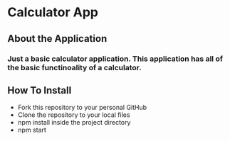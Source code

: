 # Calculator App

## About the Application
### Just a basic calculator application. This application has all of the basic functinoality of a calculator.

## How To Install

 - Fork this repository to your personal GitHub
 - Clone the repository to your local files
 - npm install inside the project directory
 - npm start 
